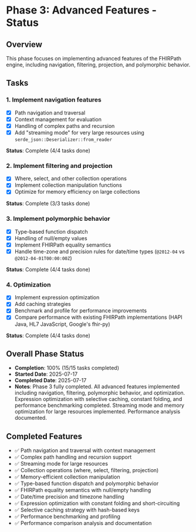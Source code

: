 # Phase 3: Advanced Features - Status

## Overview
This phase focuses on implementing advanced features of the FHIRPath engine, including navigation, filtering, projection, and polymorphic behavior.

## Tasks

### 1. Implement navigation features
- [x] Path navigation and traversal
- [x] Context management for evaluation
- [x] Handling of complex paths and recursion
- [x] Add "streaming mode" for very large resources using `serde_json::Deserializer::from_reader`

**Status**: Complete (4/4 tasks done)

### 2. Implement filtering and projection
- [x] Where, select, and other collection operations
- [x] Implement collection manipulation functions
- [x] Optimize for memory efficiency on large collections

**Status**: Complete (3/3 tasks done)

### 3. Implement polymorphic behavior
- [x] Type-based function dispatch
- [x] Handling of null/empty values
- [x] Implement FHIRPath equality semantics
- [x] Handle time-zone and precision rules for date/time types (`@2012-04` vs `@2012-04-01T00:00:00Z`)

**Status**: Complete (4/4 tasks done)

### 4. Optimization
- [x] Implement expression optimization
- [x] Add caching strategies
- [x] Benchmark and profile for performance improvements
- [x] Compare performance with existing FHIRPath implementations (HAPI Java, HL7 JavaScript, Google's fhir-py)

**Status**: Complete (4/4 tasks done)

## Overall Phase Status
- **Completion**: 100% (15/15 tasks completed)
- **Started Date**: 2025-07-17
- **Completed Date**: 2025-07-17
- **Notes**: Phase 3 fully completed. All advanced features implemented including navigation, filtering, polymorphic behavior, and optimization. Expression optimization with selective caching, constant folding, and performance benchmarking completed. Streaming mode and memory optimization for large resources implemented. Performance analysis documented.

## Completed Features
- ✅ Path navigation and traversal with context management
- ✅ Complex path handling and recursion support
- ✅ Streaming mode for large resources
- ✅ Collection operations (where, select, filtering, projection)
- ✅ Memory-efficient collection manipulation
- ✅ Type-based function dispatch and polymorphic behavior
- ✅ FHIRPath equality semantics with null/empty handling
- ✅ Date/time precision and timezone handling
- ✅ Expression optimization with constant folding and short-circuiting
- ✅ Selective caching strategy with hash-based keys
- ✅ Performance benchmarking and profiling
- ✅ Performance comparison analysis and documentation
